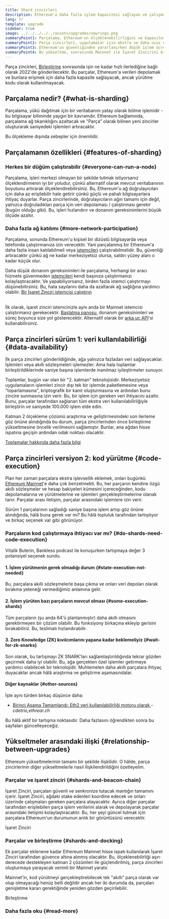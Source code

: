 ```yaml
---
title: Shard zincirleri
description: Ethereum'a daha fazla işlem kapasitesi sağlayan ve çalışmasını kolaylaştıran ağ bölümleri - parça zincirleri hakkında bilgi edinin.
lang: tr
template: upgrade
sidebar: true
image: ../../../../../assets/upgrades/newrings.png
summaryPoint1: Parçalama, Ethereum'un ölçeklenebilirliğini ve kapasitesini geliştirecek çok aşamalı bir yükseltmedir.
summaryPoint2: Parça zincirleri, uygulamalar için ekstra ve daha ucuz depolama katmanları ve verileri depolamak için toplamalar sağlar.
summaryPoint3: Ethereum'un güvenliğinden yararlanırken düşük işlem ücretleri sunmak için katman 2 çözümlerini etkinleştirirler.
summaryPoint4: Bu yükseltme, sonrasında Mainnet ile İşaret Zincirini birleştirecek şekilde planlanmıştır.
---
```


<UpgradeStatus dateKey="page-upgrades-shards-date">
    Parça zincirleri, <a href="/upgrades/merge/">Birleştirme</a> sonrasında işin ne kadar hızlı ilerlediğine bağlı olarak 2022'de gönderilecektir. Bu parçalar, Ethereum'a verileri depolamak ve bunlara erişmek için daha fazla kapasite sağlayacak, ancak yürütme kodu olarak kullanılmayacak.
</UpgradeStatus>

## Parçalama nedir? {#what-is-sharding}

Parçalama, yükü dağıtmak için bir veritabanını yatay olarak bölme işlemidir - bu bilgisayar biliminde yaygın bir kavramdır. Ethereum bağlamında, parçalama ağ tıkanıklığını azaltacak ve "Parça” olarak bilinen yeni zincirler oluşturarak saniyedeki işlemleri artıracaktır.

Bu ölçekleme dışında sebepler için önemlidir.

## Parçalamanın özellikleri {#features-of-sharding}

### Herkes bir düğüm çalıştırabilir {#everyone-can-run-a-node}

Parçalama, işleri merkezi olmayan bir şekilde tutmak istiyorsanız ölçeklendirmenin iyi bir yoludur, çünkü alternatif olarak mevcut veritabanının boyutunu artırarak ölçeklendirebilirsiniz. Bu, Ethereum'u ağ doğrulayıcıları için daha az erişilebilir hale getirir çünkü güçlü ve pahalı bilgisayarlara ihtiyaç duyarlar. Parça zincirlerinde, doğrulayıcıların ağın tamamı için değil, yalnızca doğruladıkları parça için veri depolaması / çalıştırması gerekir (bugün olduğu gibi). Bu, işleri hızlandırır ve donanım gereksinimlerini büyük ölçüde azaltır.

### Daha fazla ağ katılımı {#more-network-participation}

Parçalama, sonunda Ethereum'u kişisel bir dizüstü bilgisayarda veya telefonda çalıştırmanıza izin verecektir. Yani parçalanmış bir Ethereum'a daha fazla insan katılabilmeli veya [istemcileri](/developers/docs/nodes-and-clients/) çalıştırabilmelidir. Bu, güvenliği artıracaktır çünkü ağ ne kadar merkeziyetsiz olursa, saldırı yüzey alanı o kadar küçük olur.

Daha düşük donanım gereksinimleri ile parçalama, herhangi bir aracı hizmete güvenmeden [istemcileri](/developers/docs/nodes-and-clients/) kendi başınıza çalıştırmanızı kolaylaştıracaktır. Ve yapabiliyorsanız, birden fazla istemci çalıştırmayı düşünebilirsiniz. Bu, hata sayılarını daha da azaltarak ağ sağlığına yardımcı olabilir. [Bir İşaret Zinciri istemcisi çalıştırın](/upgrades/get-involved/)

<br />

<InfoBanner isWarning>
  İlk olarak, işaret zinciri istemcinizle aynı anda bir Mainnet istemcisi çalıştırmanız gerekecektir. <a href="https://launchpad.ethereum.org" target="_blank">Başlatma panosu</a>, donanım gereksinimleri ve süreç boyunca size yol gösterecektir. Alternatif olarak bir <a href="/developers/docs/apis/backend/#available-libraries">arka uç API</a>'si kullanabilirsiniz.
</InfoBanner>

## Parça zincirleri sürüm 1: veri kullanılabilirliği {#data-availability}

İlk parça zincirleri gönderildiğinde, ağa yalnızca fazladan veri sağlayacaklar. İşlemleri veya akıllı sözleşmeleri işlemezler. Ama hala toplamlar birleştirildiklerinde saniye başına işlemlerde inanılmaz iyileştirmeler sunuyor.

Toplamlar, bugün var olan bir "2. katman" teknolojisidir. Merkeziyetsiz uygulamaların işlemleri zincir dışı tek bir işlemde paketlemesine veya "toparlamasına", kriptografik bir kanıt oluşturmasına ve ardından bunu zincire sunmasına izin verir. Bu, bir işlem için gereken veri ihtiyacını azaltır. Bunu, parçalar tarafından sağlanan tüm ekstra veri kullanılabilirliğiyle birleştirin ve saniyede 100.000 işlem elde edin.

<InfoBanner isWarning={false}>
  Katman 2 ölçekleme çözümü araştırma ve geliştirmesindeki son ilerleme göz önüne alındığında bu durum, parça zincirlerinden önce birleştirme yükseltmesine öncelik verilmesini sağlamıştır. Bunlar, ana ağdan hisse ispatına geçişin ardından odak noktası olacaktır.

[Toplamalar hakkında daha fazla bilgi](/developers/docs/scaling/#rollups)
</InfoBanner>

## Parça zincirleri versiyon 2: kod yürütme {#code-execution}

Plan her zaman parçalara ekstra işlevsellik eklemek, onları bugünkü [Ethereum Mainnet](/glossary/#mainnet)'e daha çok benzetmekti. Bu, her parçanın kendine özgü akıllı sözleşmeler ve hesap bakiyeleri kümesini içereceğinden, kodu depolamalarına ve yürütmelerine ve işlemleri gerçekleştirmelerine olanak tanır. Parçalar arası iletişim, parçalar arasındaki işlemlere izin verir.

Sürüm 1 parçalarının sağladığı saniye başına işlem artışı göz önüne alındığında, hâlâ buna gerek var mı? Bu hâlâ topluluk tarafından tartışılıyor ve birkaç seçenek var gibi görünüyor.

### Parçaların kod çalıştırmaya ihtiyacı var mı? {#do-shards-need-code-execution}

Vitalik Buterin, Bankless podcast ile konuşurken tartışmaya değer 3 potansiyel seçenek sundu.

<YouTube id="-R0j5AMUSzA" start="5841" />

#### 1. İşlem yürütmenin gerek olmadığı durum {#state-execution-not-needed}

Bu, parçalara akıllı sözleşmelerle başa çıkma ve onları veri depoları olarak bırakma yeteneği vermediğimiz anlamına gelir.

#### 2. İşlem yürüten bazı parçaların mevcut olması {#some-execution-shards}

Tüm parçaların (şu anda 64'ü planlanmıştır) daha akıllı olmasını gerektirmeyen bir çözüm olabilir. Bu fonksiyony birkaçına ekleyip gerisini bırakabiliriz. Bu, teslimatı hızlandırabilir.

#### 3. Zero Knowledge (ZK) kıvılcımlarını yapana kadar beklemeliyiz {#wait-for-zk-snarks}

Son olarak, bu tartışmayı ZK SNARK'ları sağlamlaştırıldığında tekrar gözden geçirmek daha iyi olabilir. Bu, ağa gerçekten özel işlemler getirmeye yardımcı olabilecek bir teknolojidir. Muhtemelen daha akıllı parçalara ihtiyaç duyacaklar ancak hâlâ araştırma ve geliştirme aşamasındalar.

#### Diğer kaynaklar {#other-sources}

İşte aynı türden birkaç düşünce daha:

- [Birinci Aşama Tamamlandı: Eth2 veri kullanılabilirliği motoru olarak ](https://ethresear.ch/t/phase-one-and-done-eth2-as-a-data-availability-engine/5269/8)-_cdetrio,ethrear.ch_

Bu hâlâ aktif bir tartışma noktasıdır. Daha fazlasını öğrendikten sonra bu sayfaları güncelleyeceğiz.

## Yükseltmeler arasındaki ilişki {#relationship-between-upgrades}

Ethereum yükseltmelerinin tamamı bir şekilde ilişkilidir. O hâlde, parça zincirlerinin diğer yükseltmelerle nasıl ilişkilendirildiğini özetleyelim.

### Parçalar ve işaret zinciri {#shards-and-beacon-chain}

İşaret Zinciri, parçaları güvenli ve senkronize tutacak mantığın tamamını içerir. İşaret Zinciri, ağdaki stake edenleri koordine edecek ve onları üzerinde çalışmaları gereken parçalara atayacaktır. Ayrıca diğer parçalar tarafından erişilebilen parça işlem verilerini alarak ve depolayarak parçalar arasındaki iletişimi kolaylaştıracaktır. Bu, her şeyi güncel tutmak için parçalara Ethereum'un durumunun anlık bir görüntüsünü verecektir.

<ButtonLink to="/upgrades/beacon-chain/">
  İşaret Zinciri
</ButtonLink>

### Parçalar ve birleştirme {#shards-and-docking}

Ek parçalar eklenene kadar Ethereum Mainnet hisse ispatı kullanılarak İşaret Zinciri tarafından güvence altına alınmış olacaktır. Bu, ölçeklenebilirliği aşırı derecede destekleyen katman 2 çözümleri ile güçlendirilmiş, parça zincirleri oluşturmaya yarayacak verimli bir Mainnet yaratır.

Mainnet'in, kod yürütmeyi gerçekleştirebilecek tek "akıllı" parça olarak var olup olmayacağı henüz belli değildir ancak her iki durumda da, parçaları genişletme kararı gerektiğinde yeniden gözden geçirilebilir.

<ButtonLink to="/upgrades/merge/">
  Birleştirme
</ButtonLink>

<Divider />

### Daha fazla oku {#read-more}

<ShardChainsList />
